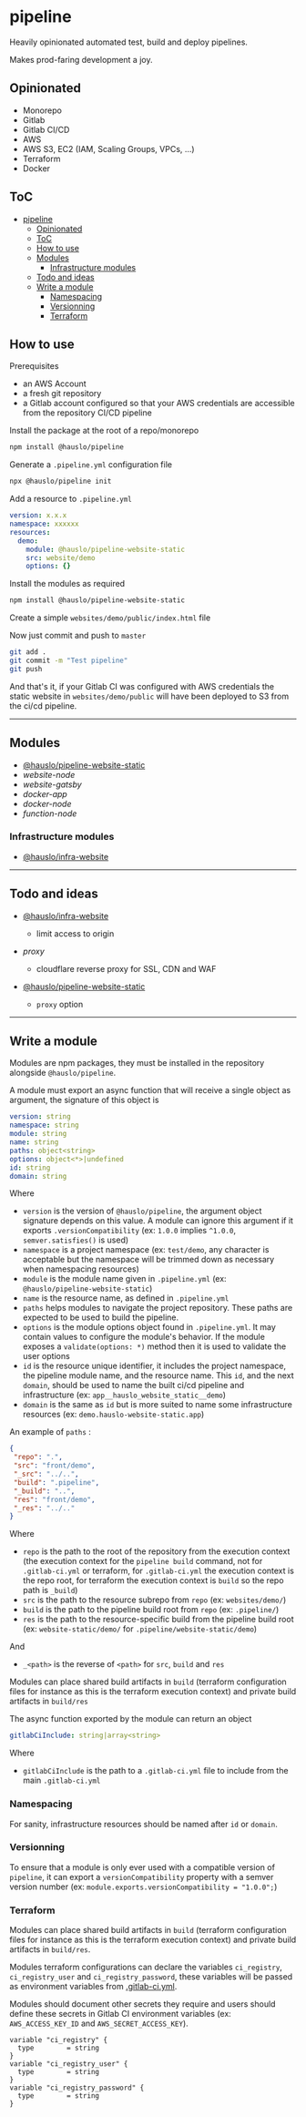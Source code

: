 # pipeline

Heavily opinionated automated test, build and deploy pipelines.

Makes prod-faring development a joy.

## Opinionated

- Monorepo
- Gitlab
- Gitlab CI/CD
- AWS
- AWS S3, EC2 (IAM, Scaling Groups, VPCs, ...)
- Terraform
- Docker

## ToC

- [pipeline](#pipeline)
  - [Opinionated](#opinionated)
  - [ToC](#toc)
  - [How to use](#how-to-use)
  - [Modules](#modules)
    - [Infrastructure modules](#infrastructure-modules)
  - [Todo and ideas](#todo-and-ideas)
  - [Write a module](#write-a-module)
    - [Namespacing](#namespacing)
    - [Versionning](#versionning)
    - [Terraform](#terraform)

## How to use

Prerequisites

- an AWS Account
- a fresh git repository
- a Gitlab account configured so that your AWS credentials are accessible from the repository CI/CD pipeline

Install the package at the root of a repo/monorepo

```bash
npm install @hauslo/pipeline
```

Generate a `.pipeline.yml` configuration file

```bash
npx @hauslo/pipeline init
```

Add a resource to `.pipeline.yml`

```yaml
version: x.x.x
namespace: xxxxxx
resources:
  demo:
    module: @hauslo/pipeline-website-static
    src: website/demo
    options: {}
```

Install the modules as required

```bash
npm install @hauslo/pipeline-website-static
```

Create a simple `websites/demo/public/index.html` file

Now just commit and push to `master`

```bash
git add .
git commit -m "Test pipeline"
git push
```

And that's it, if your Gitlab CI was configured with AWS credentials the static website in `websites/demo/public` will have been deployed to S3 from the ci/cd pipeline.

---

## Modules

- [@hauslo/pipeline-website-static](https://www.npmjs.com/package/@hauslo/pipeline-website-static)
- _website-node_
- _website-gatsby_
- _docker-app_
- _docker-node_
- _function-node_

### Infrastructure modules

- [@hauslo/infra-website](https://github.com/hauslo/infra-website)

---

## Todo and ideas

- [@hauslo/infra-website](https://github.com/hauslo/infra-website)

  - limit access to origin

- _proxy_

  - cloudflare reverse proxy for SSL, CDN and WAF

- [@hauslo/pipeline-website-static](https://www.npmjs.com/package/@hauslo/pipeline-website-static)
  - `proxy` option

---

## Write a module

Modules are npm packages, they must be installed in the repository alongside `@hauslo/pipeline`.

A module must export an async function that will receive a single object as argument, the signature of this object is

```yaml
version: string
namespace: string
module: string
name: string
paths: object<string>
options: object<*>|undefined
id: string
domain: string
```

Where

- `version` is the version of `@hauslo/pipeline`, the argument object signature depends on this value. A module can ignore this argument if it exports `.versionCompatibility` (ex: `1.0.0` implies `^1.0.0`, `semver.satisfies()` is used)
- `namespace` is a project namespace (ex: `test/demo`, any character is acceptable but the namespace will be trimmed down as necessary when namespacing resources)
- `module` is the module name given in `.pipeline.yml` (ex: `@hauslo/pipeline-website-static`)
- `name` is the resource name, as defined in `.pipeline.yml`
- `paths` helps modules to navigate the project repository. These paths are expected to be used to build the pipeline.
- `options` is the module options object found in `.pipeline.yml`. It may contain values to configure the module's behavior. If the module exposes a `validate(options: *)` method then it is used to validate the user options
- `id` is the resource unique identifier, it includes the project namespace, the pipeline module name, and the resource name. This `id`, and the next `domain`, should be used to name the built ci/cd pipeline and infrastructure (ex: `app__hauslo_website_static__demo`)
- `domain` is the same as `id` but is more suited to name some infrastructure resources (ex: `demo.hauslo-website-static.app`)

An example of `paths` :

```json
{
 "repo": ".",
 "src": "front/demo",
 "_src": "../..",
 "build": ".pipeline",
 "_build": "..",
 "res": "front/demo",
 "_res": "../.."
}
```

Where

- `repo` is the path to the root of the repository from the execution context (the execution context for the `pipeline build` command, not for `.gitlab-ci.yml` or terraform, for `.gitlab-ci.yml` the execution context is the repo root, for terraform the execution context is `build` so the repo path is `_build`)
- `src` is the path to the resource subrepo from `repo` (ex: `websites/demo/`)
- `build` is the path to the pipeline build root from `repo` (ex: `.pipeline/`)
- `res` is the path to the resource-specific build from the pipeline build root (ex: `website-static/demo/` for `.pipeline/website-static/demo`)

And

- `_<path>` is the reverse of `<path>` for `src`, `build` and `res`

Modules can place shared build artifacts in `build` (terraform configuration files for instance as this is the terraform execution context) and private build artifacts in `build/res`

The async function exported by the module can return an object

```yaml
gitlabCiInclude: string|array<string>
```

Where

- `gitlabCiInclude` is the path to a `.gitlab-ci.yml` file to include from the main `.gitlab-ci.yml`

### Namespacing

For sanity, infrastructure resources should be named after `id` or `domain`.

### Versionning

To ensure that a module is only ever used with a compatible version of `pipeline`, it can export a `versionCompatibility` property with a semver version number (ex: `module.exports.versionCompatibility = "1.0.0";`)

### Terraform

Modules can place shared build artifacts in `build` (terraform configuration files for instance as this is the terraform execution context) and private build artifacts in `build/res`.

Modules terraform configurations can declare the variables `ci_registry`, `ci_registry_user` and `ci_registry_password`, these variables will be passed as environment variables from [.gitlab-ci.yml](lib/build/.gitlab-ci/variables.yml.js).

Modules should document other secrets they require and users should define these secrets in Gitlab CI environment variables (ex: `AWS_ACCESS_KEY_ID` and `AWS_SECRET_ACCESS_KEY`).

```hcl
variable "ci_registry" {
  type        = string
}
variable "ci_registry_user" {
  type        = string
}
variable "ci_registry_password" {
  type        = string
}
```
